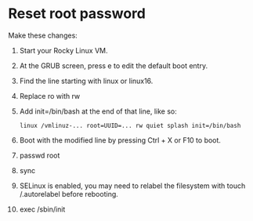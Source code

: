 # Reset root password

Make these changes:

1. Start your Rocky Linux VM.
2. At the GRUB screen, press e to edit the default boot entry.
3. Find the line starting with linux or linux16.
4. Replace ro with rw
5. Add init=/bin/bash at the end of that line, like so:

   `linux /vmlinuz-... root=UUID=... rw quiet splash init=/bin/bash`
6. Boot with the modified line by pressing Ctrl + X or F10 to boot.
7. passwd root
8. sync
9. SELinux is enabled, you may need to relabel the filesystem with touch /.autorelabel before rebooting.
10. exec /sbin/init